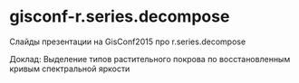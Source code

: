 # gisconf-r.series.decompose
Слайды презентации на GisConf2015 про r.series.decompose

Доклад:
Выделение типов растительного покрова по восстановленным кривым спектральной яркости
